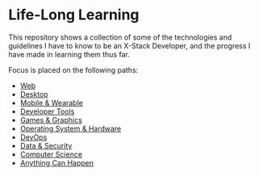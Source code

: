 # Life-Long Learning

This repository shows a collection of some of the technologies and guidelines I have to know to be an X-Stack Developer, and the progress I have made in learning them thus far.

Focus is placed on the following paths:
* [Web](/Web)
* [Desktop](/Desktop)
* [Mobile & Wearable](/Mobile-%26-Wearable)
* [Developer Tools](/Developer-Tools)
* [Games & Graphics](/Games-%26-Graphics)
* [Operating System & Hardware](/Operating-System-%26-Hardware)
* [DevOps](/DevOps)
* [Data & Security](/Data-%26-Security)
* [Computer Science](/Computer-Science)
* [Anything Can Happen](/Anything-Can-Happen)
